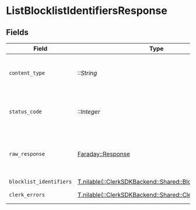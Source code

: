 # ListBlocklistIdentifiersResponse


## Fields

| Field                                                                                                     | Type                                                                                                      | Required                                                                                                  | Description                                                                                               |
| --------------------------------------------------------------------------------------------------------- | --------------------------------------------------------------------------------------------------------- | --------------------------------------------------------------------------------------------------------- | --------------------------------------------------------------------------------------------------------- |
| `content_type`                                                                                            | *::String*                                                                                                | :heavy_check_mark:                                                                                        | HTTP response content type for this operation                                                             |
| `status_code`                                                                                             | *::Integer*                                                                                               | :heavy_check_mark:                                                                                        | HTTP response status code for this operation                                                              |
| `raw_response`                                                                                            | [Faraday::Response](https://www.rubydoc.info/gems/faraday/Faraday/Response)                               | :heavy_check_mark:                                                                                        | Raw HTTP response; suitable for custom response parsing                                                   |
| `blocklist_identifiers`                                                                                   | [T.nilable(::ClerkSDKBackend::Shared::BlocklistIdentifiers)](../../models/shared/blocklistidentifiers.md) | :heavy_minus_sign:                                                                                        | Success                                                                                                   |
| `clerk_errors`                                                                                            | [T.nilable(::ClerkSDKBackend::Shared::ClerkErrors)](../../models/shared/clerkerrors.md)                   | :heavy_minus_sign:                                                                                        | Authentication invalid                                                                                    |